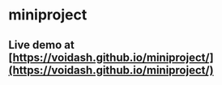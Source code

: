 # miniproject

## Live demo at [https://voidash.github.io/miniproject/](https://voidash.github.io/miniproject/)
